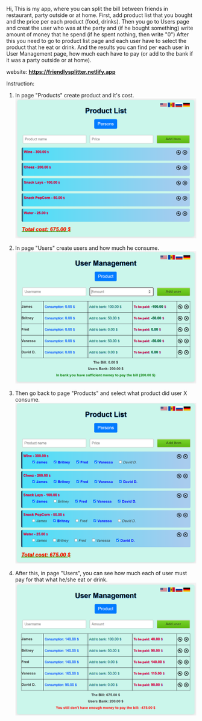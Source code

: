 Hi,
<a>
This is my app, where you can split the bill between friends in restaurant, party outside or at home.
First, add product list that you bought and the price per each product (food, drinks).
Then you go to Users page and creat the user who was at the party and (if he bought something) write amount of money that he spend (if he spent nothing, then write "0")
After this you need to go to product list page and each user have to select the product that he eat or drink.
And the results you can find per each user in User Management page, how much each have to pay (or add to the bank if it was a party outside or at home).

website: <b>https://friendlysplitter.netlify.app</b>

Instruction:
1. In page "Products" create product and it's cost.
![Image](picture/Product.PNG)


2. In page "Users" create users and how much he consume.
   ![Image](picture/Users.PNG)


3. Then go back to page "Products" and select what product did user X consume.
   ![Image](picture/ProductSelect.PNG)


4. After this, in page "Users", you can see how much each of user must pay for that what he/she eat or drink.
   ![Image](picture/UsersBill.PNG)